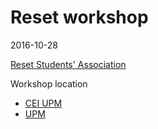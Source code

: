 # Reset workshop

2016-10-28

[Reset Students' Association](http://reset.etsii.upm.es)

Workshop location

* [CEI UPM](http://www.cei.upm.es)
* [UPM](http://www.upm.es)
